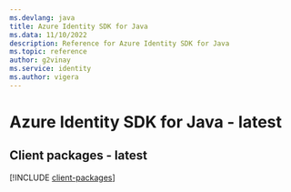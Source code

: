 ```yaml
---
ms.devlang: java
title: Azure Identity SDK for Java
ms.data: 11/10/2022
description: Reference for Azure Identity SDK for Java
ms.topic: reference
author: g2vinay
ms.service: identity
ms.author: vigera
---
```

# Azure Identity SDK for Java - latest

## Client packages - latest
[!INCLUDE [client-packages](identity-client-index.md)]